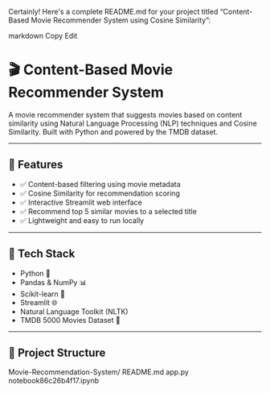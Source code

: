 Certainly! Here's a complete README.md for your project titled “Content-Based Movie Recommender System using Cosine Similarity”:

markdown
Copy
Edit
# 🎬 Content-Based Movie Recommender System

A movie recommender system that suggests movies based on content similarity using Natural Language Processing (NLP) techniques and Cosine Similarity. Built with Python and powered by the TMDB dataset.

---

## 📌 Features

- ✅ Content-based filtering using movie metadata
- ✅ Cosine Similarity for recommendation scoring
- ✅ Interactive Streamlit web interface
- ✅ Recommend top 5 similar movies to a selected title
- ✅ Lightweight and easy to run locally

---

## 🧪 Tech Stack

- Python 🐍
- Pandas & NumPy 📊
- Scikit-learn 🤖
- Streamlit 🌐
- Natural Language Toolkit (NLTK)
- TMDB 5000 Movies Dataset 🎥

---

## 📂 Project Structure

Movie-Recommendation-System/
README.md
app.py
notebook86c26b4f17.ipynb
